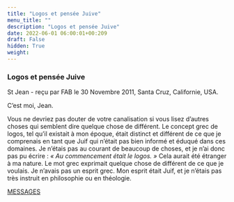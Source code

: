 ```yaml
---
title: "Logos et pensée Juive"
menu_title: ""
description: "Logos et pensée Juive"
date: 2022-06-01 06:00:01+00:209
draft: False
hidden: True
weight:
---
```

### Logos et pensée Juive

St Jean - reçu par FAB le 30 Novembre 2011, Santa Cruz, Californie, USA.

C’est moi, Jean.

Vous ne devriez pas douter de votre canalisation si vous lisez d’autres choses qui semblent dire quelque chose de différent. Le concept grec de logos, tel qu’il existait à mon époque, était distinct et différent de ce que je comprenais en tant que Juif qui n’était pas bien informé et éduqué dans ces domaines. Je n’étais pas au courant de beaucoup de choses, et je n’ai donc pas pu écrire : *« Au commencement était le logos. »* Cela aurait été étranger à ma nature. Le mot grec exprimait quelque chose de différent de ce que je voulais. Je n’avais pas un esprit grec. Mon esprit était Juif, et je n’étais pas très instruit en philosophie ou en théologie.

[MESSAGES](fr-contemporary-messages/fr-contemporary-messages-by-date-order/fr-contemporary-messages-2011/)